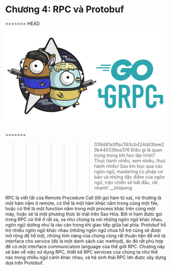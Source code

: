 # Chương 4: RPC và Protobuf

<<<<<<< HEAD
<div align="center">
	<img src="../images/ch4.png">
	<br/>
	<span align="center">
		<i></i>
	</span>
</div>
<br/>

=======
>>>>>>> 039d41a5ffac593cb424dd3bee29b440339ea376
>Điều gì là quan trọng trong khi học lập trình? Thực hành nhiều, xem nhiều, thực hành nhiều! Sau khi học qua các ngôn ngữ, mastering cú pháp cơ bản và những đặc điểm của ngôn ngữ, trận chiến sẽ bắt đầu, rất nhanh! __khlipeng

RPC là viết tắt của Remote Procedure Call (lời gọi hàm từ xa), nó thường là một hàm nằm ở remote, có thể là một hàm khác nằm trong cùng một file, hoặc có thể là một function nằm trong một process khác trên cùng một máy, hoặc sẽ là một phương thức bí mật trên Sao Hỏa. Bởi vì hàm được gọi trong RPC có thể ở rất xa, xa như chúng ta nói những ngôn ngữ khác nhau, ngôn ngữ dường như là rào cản trong khi giao tiếp giữa hai phía. Protobuf hỗ trợ nhiều ngôn ngữ khác nhau (những ngôn ngữ chưa hỗ trợ cũng sẽ được mở rộng để hỗ trợ), những tính năng của chúng cũng rất thuận tiện để mô tả interface cho service (đó là một danh sách các method), do đó rất phù hợp để có một interface communication language của thế giới RPC. Chương này sẽ bàn về việc sử dụng RPC, thiết kế RPC services của chúng ta như thế nào trong nhiều ngữ cảnh khác nhau, và hệ sinh thái RPC lớn được xây dựng dựa trên Protobuf.

